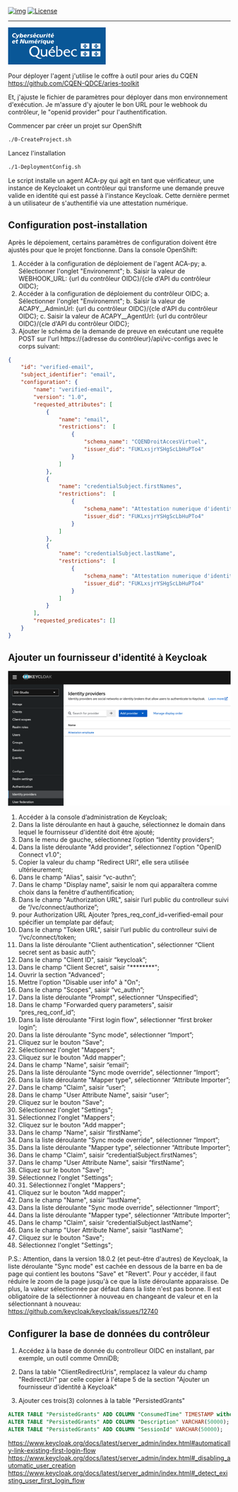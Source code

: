<!-- ENTETE -->
[![img](https://img.shields.io/badge/Cycle%20de%20Vie-Phase%20D%C3%A9couverte-339999)](https://www.quebec.ca/gouv/politiques-orientations/vitrine-numeriqc/accompagnement-des-organismes-publics/demarche-conception-services-numeriques)
[![License](https://img.shields.io/badge/License-LiLiQ--P-blue)](LICENSE)

---

<div>
    <a target="_blank" href="https://www.quebec.ca/gouvernement/ministere/cybersecurite-numerique">
      <img src="https://github.com/CQEN-QDCE/.github/blob/main/images/mcn.png" alt="Logo du Ministère de la cybersécurité et du numérique" />
    </a>
</div>
<!-- FIN ENTETE -->

Pour déployer l'agent j'utilise le coffre à outil pour aries du CQEN https://github.com/CQEN-QDCE/aries-toolkit
 
Et, j'ajuste le fichier de paramètres pour déployer dans mon environnement d'exécution. Je m'assure d'y ajouter le bon URL pour le webhook du contrôleur, le "openid provider" pour l'authentification.
 
 
Commencer par créer un projet sur OpenShift
```bash
./0-CreateProject.sh
```
Lancez l'installation
```bash
./1-DeploymentConfig.sh
```
Le script installe un agent ACA-py qui agit en tant que vérificateur, une instance de Keycloaket un contrôleur qui transforme une demande preuve valide en identité qui est passé à l'instance Keycloak. Cette dernière permet à un utilisateur de s'authentifié via une attestation numérique.
 
## Configuration post-installation
Après le dépoiement, certains paramètres de configuration doivent être ajustés pour que le projet fonctionne. Dans la console OpenShift:
 
1. Accéder à la configuration de déploiement de l'agent ACA-py;
  a. Sélectionner l'onglet "Environemnt";
  b. Saisir la valeur de WEBHOOK_URL: {url du contrôleur OIDC}/{cle d'API du contrôleur OIDC};
2. Accéder à la configuration de déploiement du contrôleur OIDC;
  a. Sélectionner l'onglet "Environemnt";
  b. Saisir la valeur de ACAPY__AdminUrl: {url du contrôleur OIDC}/{cle d'API du contrôleur OIDC};
  c. Saisir la valeur de ACAPY__AgentUrl: {url du contrôleur OIDC}/{cle d'API du contrôleur OIDC};
3. Ajouter le schéma de la demande de preuve en exécutant une requête POST sur l'url https://{adresse du contrôleur}/api/vc-configs avec le corps suivant:
```json
{
    "id": "verified-email",
    "subject_identifier": "email",
    "configuration": {
        "name": "verified-email",
        "version": "1.0",
        "requested_attributes": [
            {
                "name": "email",
                "restrictions":  [
                    {
                        "schema_name": "CQENDroitAccesVirtuel",
                        "issuer_did": "FUKLxsjrYSHgScLbHuPTo4"
                    }
                ]
            },
            {
                "name": "credentialSubject.firstNames",
                "restrictions":  [
                    {
                        "schema_name": "Attestation numerique d'identite gouvernementale (EXP)",
                        "issuer_did": "FUKLxsjrYSHgScLbHuPTo4"
                    }
                ]
            },
            {
                "name": "credentialSubject.lastName",
                "restrictions":  [
                    {
                        "schema_name": "Attestation numerique d'identite gouvernementale (EXP)",
                        "issuer_did": "FUKLxsjrYSHgScLbHuPTo4"
                    }
                ]
            }
        ],
        "requested_predicates": []
    }
}
```
## Ajouter un fournisseur d'identité à Keycloak
 
<p align="center">
<img src="images/Keycloak-idp.png" label="" />
<br>
</p>
 
1. Accéder à la console d’administration de Keycloak;
2. Dans la liste déroulante en haut à gauche, sélectionnez le domain dans lequel le fournisseur d'identité doit être ajouté;
3. Dans le menu de gauche, sélectionnez l’option “Identity providers”;
4. Dans la liste déroulante "Add provider", sélectionnez l'option "OpenID Connect v1.0";
5. Copier la valeur du champ "Redirect URI", elle sera utilisée ultérieurement;
6. Dans le champ "Alias", saisir “vc-authn”;
7. Dans le champ "Display name", saisir le nom qui apparaîtera comme choix dans la fenêtre d'authentification;
8. Dans le champ "Authorization URL", saisir l’url public du controlleur suivi de “/vc/connect/authorize”; 
9. pour Authorization URL Ajouter ?pres_req_conf_id=verified-email pour spécifier un template par défaut;
10. Dans le champ "Token URL", saisir l’url public du controlleur suivi de “/vc/connect/token;
11. Dans la liste déroulante "Client authentication", sélectionner “Client secret sent as basic auth”; 
12. Dans le champ "Client ID", saisir “keycloak”;
13. Dans le champ "Client Secret", saisir "********";
14. Ouvrir la section "Advanced";
15. Mettre l'option "Disable user info" à "On";
16. Dans le champ "Scopes", saisir “vc_authn”;
17. Dans la liste déroulante "Prompt", sélectionner “Unspecified”;
18. Dans le champ "Forwarded query parameters", saisir “pres_req_conf_id”;
19. Dans la liste déroulante "First login flow", sélectionner “first broker login”;
20. Dans la liste déroulante "Sync mode", sélectionner “Import”;
21. Cliquez sur le bouton "Save";
22. Sélectionnez l'onglet "Mappers";
23. Cliquez sur le bouton "Add mapper";
24. Dans le champ "Name", saisir “email”;
25. Dans la liste déroulante "Sync mode override", sélectionner “Import”;
26. Dans la liste déroulante "Mapper type", sélectionner “Attribute Importer”;
27. Dans le champ "Claim", saisir “user”;
28. Dans le champ "User Attribute Name", saisir “user”;
29. Cliquez sur le bouton "Save";
30. Sélectionnez l'onglet "Settings";
31. Sélectionnez l'onglet "Mappers";
32. Cliquez sur le bouton "Add mapper";
33. Dans le champ "Name", saisir “firstName”;
34. Dans la liste déroulante "Sync mode override", sélectionner “Import”;
35. Dans la liste déroulante "Mapper type", sélectionner “Attribute Importer”;
36. Dans le champ "Claim", saisir “credentialSubject\.firstNames”;
37. Dans le champ "User Attribute Name", saisir “firstName”;
38. Cliquez sur le bouton "Save";
39. Sélectionnez l'onglet "Settings";
40. 31. Sélectionnez l'onglet "Mappers";
41. Cliquez sur le bouton "Add mapper";
42. Dans le champ "Name", saisir “lastName”;
43. Dans la liste déroulante "Sync mode override", sélectionner “Import”;
44. Dans la liste déroulante "Mapper type", sélectionner “Attribute Importer”;
45. Dans le champ "Claim", saisir “credentialSubject\.lastName”;
46. Dans le champ "User Attribute Name", saisir “lastName”;
47. Cliquez sur le bouton "Save";
48. Sélectionnez l'onglet "Settings";
 
P.S.: Attention, dans la version 18.0.2 (et peut-être d'autres) de Keycloak, la liste déroulante "Sync mode" est cachée en dessous de la barre en ba de page qui contient les boutons "Save" et "Revert". Pour y accéder, il faut réduire le zoom de la page jusqu'à ce que la liste déroulante apparaisse. De plus, la valeur sélectionnée par défaut dans la liste n'est pas bonne. Il est obligatoire de la sélectionner à nouveau en changeant de valeur et en la sélectionnant à nouveau:
https://github.com/keycloak/keycloak/issues/12740
 
## Configurer la base de données du contrôleur
1. Accédez à la base de donnée du controlleur OIDC en installant, par exemple, un outil comme OmniDB;
2. Dans la table "ClientRedirectUris", remplacez la valeur du champ "RedirectUri" par celle copier à l'étape 5 de la section "Ajouter un fournisseur d'identité à Keycloak"
 
3. Ajouter ces trois(3) colonnes à la table "PersistedGrants"
```sql
ALTER TABLE "PersistedGrants" ADD COLUMN "ConsumedTime" TIMESTAMP without time zone NULL;
ALTER TABLE "PersistedGrants" ADD COLUMN "Description" VARCHAR(50000);
ALTER TABLE "PersistedGrants" ADD COLUMN "SessionId" VARCHAR(50000);
```
 
https://www.keycloak.org/docs/latest/server_admin/index.html#automatically-link-existing-first-login-flow
https://www.keycloak.org/docs/latest/server_admin/index.html#_disabling_automatic_user_creation
https://www.keycloak.org/docs/latest/server_admin/index.html#_detect_existing_user_first_login_flow